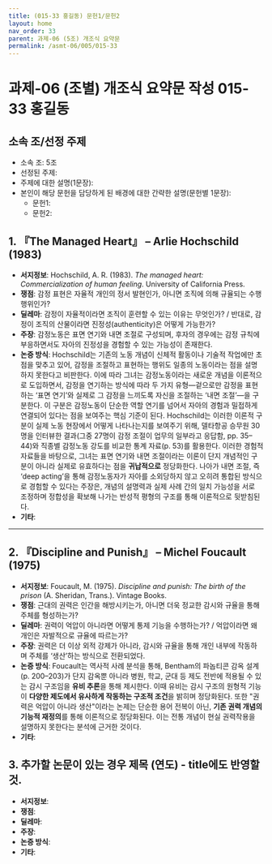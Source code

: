 ```yaml
---
title: (015-33 홍길동) 문헌1/문헌2
layout: home
nav_order: 33
parent: 과제-06 (5조) 개조식 요약문
permalink: /asmt-06/005/015-33
---
```


# 과제-06 (조별) 개조식 요약문 작성 015-33 홍길동

## 소속 조/선정 주제

- 소속 조: 5조
- 선정된 주제: 
- 주제에 대한 설명(1문장): 
- 본인이 해당 문헌을 담당하게 된 배경에 대한 간략한 설명(문헌별 1문장):  
  - 문헌1: 
  - 문헌2: 

## 1. 『The Managed Heart』 – Arlie Hochschild (1983)

- **서지정보**: Hochschild, A. R. (1983). *The managed heart: Commercialization of human feeling*. University of California Press.
- **쟁점**: 감정 표현은 자율적 개인의 정서 발현인가, 아니면 조직에 의해 규율되는 수행 행위인가?  
- **딜레마**: 감정이 자율적이라면 조직이 훈련할 수 있는 이유는 무엇인가? / 반대로, 감정이 조직의 산물이라면 진정성(authenticity)은 어떻게 가능한가?  
- **주장**: 감정노동은 표면 연기와 내면 조절로 구성되며, 후자의 경우에는 감정 규칙에 부응하면서도 자아의 진정성을 경험할 수 있는 가능성이 존재한다.  
- **논증 방식**: Hochschild는 기존의 노동 개념이 신체적 활동이나 기술적 작업에만 초점을 맞추고 있어, 감정을 조절하고 표현하는 행위도 일종의 노동이라는 점을 설명하지 못한다고 비판한다. 이에 따라 그녀는 감정노동이라는 새로운 개념을 이론적으로 도입하면서, 감정을 연기하는 방식에 따라 두 가지 유형—겉으로만 감정을 표현하는 ‘표면 연기’와 실제로 그 감정을 느끼도록 자신을 조절하는 ‘내면 조절’—을 구분한다. 이 구분은 감정노동이 단순한 역할 연기를 넘어서 자아의 경험과 밀접하게 연결되어 있다는 점을 보여주는 핵심 기준이 된다. Hochschild는 이러한 이론적 구분이 실제 노동 현장에서 어떻게 나타나는지를 보여주기 위해, 델타항공 승무원 30명을 인터뷰한 결과(그중 27명이 감정 조절이 업무의 일부라고 응답함, pp. 35–44)와 직종별 감정노동 강도를 비교한 통계 자료(p. 53)를 활용한다. 이러한 경험적 자료들을 바탕으로, 그녀는 표면 연기와 내면 조절이라는 이론이 단지 개념적인 구분이 아니라 실제로 유효하다는 점을 **귀납적으로** 정당화한다. 나아가 내면 조절, 즉 ‘deep acting’을 통해 감정노동자가 자아를 소외당하지 않고 오히려 통합된 방식으로 경험할 수 있다는 주장은, 개념의 설명력과 실제 사례 간의 일치 가능성을 서로 조정하며 정합성을 확보해 나가는 반성적 평형의 구조를 통해 이론적으로 뒷받침된다.
- **기타**: 

---

## 2. 『Discipline and Punish』 – Michel Foucault (1975)

- **서지정보**: Foucault, M. (1975). *Discipline and punish: The birth of the prison* (A. Sheridan, Trans.). Vintage Books.
- **쟁점**: 근대의 권력은 인간을 해방시키는가, 아니면 더욱 정교한 감시와 규율을 통해 주체를 형성하는가?  
- **딜레마**: 권력이 억압이 아니라면 어떻게 통제 기능을 수행하는가? / 억압이라면 왜 개인은 자발적으로 규율에 따르는가?  
- **주장**: 권력은 더 이상 외적 강제가 아니라, 감시와 규율을 통해 개인 내부에 작동하며 주체를 ‘생산’하는 방식으로 전환되었다.  
- **논증 방식**: Foucault는 역사적 사례 분석을 통해, Bentham의 파놉티콘 감옥 설계(p. 200–203)가 단지 감옥뿐 아니라 병원, 학교, 군대 등 제도 전반에 적용될 수 있는 감시 구조임을 **유비 추론**을 통해 제시한다. 이때 유비는 감시 구조의 원형적 기능이 **다양한 제도에서 유사하게 작동하는 구조적 조건**을 밝히며 정당화된다. 또한 "권력은 억압이 아니라 생산"이라는 논제는 단순한 용어 전복이 아닌, **기존 권력 개념의 기능적 재정의**를 통해 이론적으로 정당화된다. 이는 전통 개념이 현실 권력작용을 설명하지 못한다는 분석에 근거한 것이다.
- **기타**: 

## 3. 추가할 논문이 있는 경우 제목 (연도) - title에도 반영할 것.

- **서지정보**: 
- **쟁점**: 
- **딜레마**: 
- **주장**:   
- **논증 방식**: 
- **기타**: 